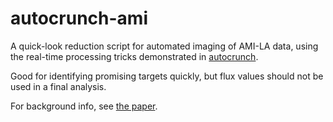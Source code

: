 autocrunch-ami
==============

A quick-look reduction script for automated imaging of AMI-LA data, 
using the real-time processing tricks demonstrated in [autocrunch](https://github.com/timstaley/autocrunch).

Good for identifying promising targets quickly, but flux values should not be used in a final analysis.

For background info, see [the paper](https://github.com/timstaley/automated-radio-imaging-paper).
